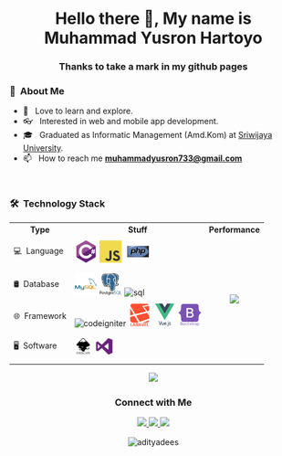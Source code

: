 <h1 align="center">Hello there 👋, My name is Muhammad Yusron Hartoyo</h1>

<h3 align="center">Thanks to take a mark in my github pages</h3>

<h3> 👨 &nbsp;About Me </h3>

- 🤔 &nbsp; Love to learn and explore.
- 👓 &nbsp; Interested in web and mobile app development.
- 🎓 &nbsp; Graduated as Informatic Management (Amd.Kom) at [Sriwijaya University](https://unsri.ac.id).
- 📫 &nbsp; How to reach me **muhammadyusron733@gmail.com**
<br/>
<h3> 🛠 &nbsp;Technology Stack</h3>
<table>
	<tbody>
		<tr>
			<th>Type</th>
			<th>Stuff</th>
			<th>Performance</th>
		</tr>
		<tr>
			<td><p align="left">💻 &nbsp;Language</p></td>
			<td>
			<img src="https://raw.githubusercontent.com/devicons/devicon/master/icons/csharp/csharp-original.svg" alt="csharp" width="40" height="40" style="max-width: 100%;">
<img src="https://raw.githubusercontent.com/devicons/devicon/master/icons/javascript/javascript-original.svg" alt="javascript" width="40" height="40" style="max-width: 100%;"/>&nbsp;
<img src="https://raw.githubusercontent.com/devicons/devicon/master/icons/php/php-original.svg" alt="php" width="40" height="40" style="max-width: 100%;"/>&nbsp;
			<td rowspan="5">
			<p align="center">
				<a href="https://github.com/muhammadyusronn">
					<img height="180em" src="https://github-readme-stats.vercel.app/api/top-langs/?username=muhammadyusronn&theme=vue&layout=compact" />
				</a>
				</p>
			</td>
		</tr>
		<tr>
			<td><p align="left">🛢 &nbsp;Database</p></td>
			<td>
				<img src="https://raw.githubusercontent.com/devicons/devicon/master/icons/mysql/mysql-original-wordmark.svg" alt="mysql" width="40" height="40" style="max-width: 100%;"/>
				<img src="https://raw.githubusercontent.com/devicons/devicon/master/icons/postgresql/postgresql-original-wordmark.svg" alt="postgresql" width="40" height="40" style="max-width: 100%;">
				<img src="https://raw.githubusercontent.com/devicons/devicon/master/icons/postgresql/sql-original-wordmark.svg" alt="sql" width="40" height="40" style="max-width: 100%;">
			</td>
		</tr>
		<tr>
			<td><p align="left">🌐 &nbsp;Framework</p></td>
			<td> 
				<img src="https://camo.githubusercontent.com/cb2c772e9224dd5dc0e451cb4dc876e7e0aab84350175de5fe9fc9dd9ae555c6/68747470733a2f2f63646e2e776f726c64766563746f726c6f676f2e636f6d2f6c6f676f732f636f646569676e697465722e737667" alt="codeigniter" width="40" height="40" data-canonical-src="https://cdn.worldvectorlogo.com/logos/codeigniter.svg" style="max-width: 100%;">
				<img src="https://raw.githubusercontent.com/devicons/devicon/master/icons/laravel/laravel-plain-wordmark.svg" alt="laravel" width="40" height="40" style="max-width: 100%;">
				<img src="https://raw.githubusercontent.com/devicons/devicon/master/icons/vuejs/vuejs-original-wordmark.svg" alt="vuejs" width="40" height="40" style="max-width: 100%;">
				<img src="https://raw.githubusercontent.com/devicons/devicon/master/icons/bootstrap/bootstrap-plain-wordmark.svg" alt="bootstrap" width="40" height="40" style="max-width: 100%;">
			</td>
		</tr>
		<tr>
			<td><p align="left">🖥 &nbsp;Software</p></td>
			<td>
			<img src="https://raw.githubusercontent.com/devicons/devicon/master/icons/inkscape/inkscape-plain-wordmark.svg" alt="inkscape" width="30" height="30"/>&nbsp;
			<img src="https://raw.githubusercontent.com/devicons/devicon/master/icons/visualstudio/visualstudio-plain.svg" alt="figma" width="30" height="30"/>&nbsp;
			</td>
		</tr>
	</tbody>
</table>
<p align="center">
		<a href="https://github.com/muhammadyusronn">
		<img height="180em" src="https://github-readme-stats.vercel.app/api?username=muhammadyusronn&theme=vshow_icons=true&include_all_commits=true&count_private=true" />
		</a>
</p>
<h3 align="center"> Connect with Me </h3>
<p align="center">
	<a href="https://www.linkedin.com/in/muhammad-yusron-hartoyo-32a3271b4/">
		<img src="https://img.shields.io/badge/-Muhammad%20Yusron%20Hartoyo-0077B5?style=flat-square&logo=Linkedin&logoColor=white"/>
	</a>
	<a href="mailto:muhammadyusron733@gmail.com">
		<img src="https://img.shields.io/badge/-muhammadyusron733@gmail.com-D14836?style=flat-square&logo=Gmail&logoColor=white"/>
	</a>
	<a href="https://www.github.com/muhammadyusronn">
		<img src="https://img.shields.io/github/followers/muhammadyusronn?style=flat-square&logo=Github&logoColor=white"/>
	</a>
</p>
<p align="center">
	<img align="center" height="150em" src="https://github-readme-streak-stats.herokuapp.com/?user=muhammadyusronn&theme=ads-juicy-fresh" alt="adityadees" />
</p>
